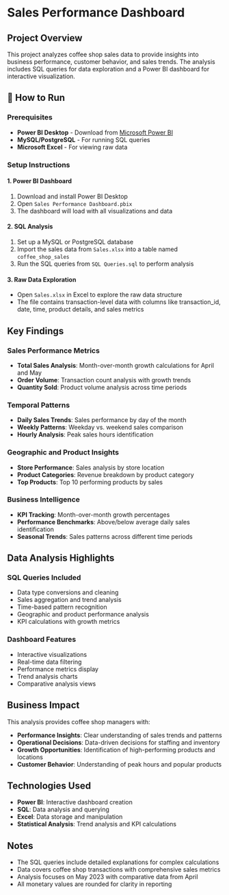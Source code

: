 # Sales Performance Dashboard

## Project Overview

This project analyzes coffee shop sales data to provide insights into business performance, customer behavior, and sales trends. The analysis includes SQL queries for data exploration and a Power BI dashboard for interactive visualization.

## 🚀 How to Run

### Prerequisites

- **Power BI Desktop** - Download from [Microsoft Power BI](https://powerbi.microsoft.com/desktop/)
- **MySQL/PostgreSQL** - For running SQL queries
- **Microsoft Excel** - For viewing raw data

### Setup Instructions

#### 1. Power BI Dashboard

1. Download and install Power BI Desktop
2. Open `Sales Performance Dashboard.pbix`
3. The dashboard will load with all visualizations and data

#### 2. SQL Analysis

1. Set up a MySQL or PostgreSQL database
2. Import the sales data from `Sales.xlsx` into a table named `coffee_shop_sales`
3. Run the SQL queries from `SQL Queries.sql` to perform analysis

#### 3. Raw Data Exploration

- Open `Sales.xlsx` in Excel to explore the raw data structure
- The file contains transaction-level data with columns like transaction_id, date, time, product details, and sales metrics

## Key Findings

### Sales Performance Metrics

- **Total Sales Analysis**: Month-over-month growth calculations for April and May
- **Order Volume**: Transaction count analysis with growth trends
- **Quantity Sold**: Product volume analysis across time periods

### Temporal Patterns

- **Daily Sales Trends**: Sales performance by day of the month
- **Weekly Patterns**: Weekday vs. weekend sales comparison
- **Hourly Analysis**: Peak sales hours identification

### Geographic and Product Insights

- **Store Performance**: Sales analysis by store location
- **Product Categories**: Revenue breakdown by product category
- **Top Products**: Top 10 performing products by sales

### Business Intelligence

- **KPI Tracking**: Month-over-month growth percentages
- **Performance Benchmarks**: Above/below average daily sales identification
- **Seasonal Trends**: Sales patterns across different time periods

## Data Analysis Highlights

### SQL Queries Included

- Data type conversions and cleaning
- Sales aggregation and trend analysis
- Time-based pattern recognition
- Geographic and product performance analysis
- KPI calculations with growth metrics

### Dashboard Features

- Interactive visualizations
- Real-time data filtering
- Performance metrics display
- Trend analysis charts
- Comparative analysis views

## Business Impact

This analysis provides coffee shop managers with:

- **Performance Insights**: Clear understanding of sales trends and patterns
- **Operational Decisions**: Data-driven decisions for staffing and inventory
- **Growth Opportunities**: Identification of high-performing products and locations
- **Customer Behavior**: Understanding of peak hours and popular products

## Technologies Used

- **Power BI**: Interactive dashboard creation
- **SQL**: Data analysis and querying
- **Excel**: Data storage and manipulation
- **Statistical Analysis**: Trend analysis and KPI calculations

## Notes

- The SQL queries include detailed explanations for complex calculations
- Data covers coffee shop transactions with comprehensive sales metrics
- Analysis focuses on May 2023 with comparative data from April
- All monetary values are rounded for clarity in reporting
